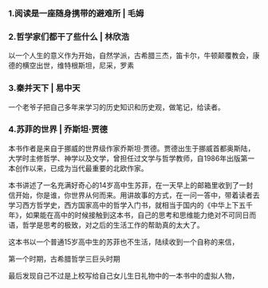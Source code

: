 ### 1.阅读是一座随身携带的避难所 | 毛姆



### 2.哲学家们都干了些什么 | 林欣浩

以一个人生的意义作为开始，自然学派，古希腊三杰，笛卡尔，牛顿颠覆教会，康德的横空出世，维特根斯坦，尼采，罗素

### 3.秦并天下 | 易中天

一个老爷子把自己多年来学习的历史知识和历史观，做笔记，给读者。

### 4.苏菲的世界 | 乔斯坦·贾德

本书作者是来自于挪威的世界级作家乔斯坦·贾德。贾德出生于挪威首都奥斯陆，大学时主修哲学、神学以及文学，曾担任过文学与哲学教师，自1986年出版第一本创作以来，已成为当代最重要的北欧作家。

本书讲述了一名充满好奇心的14岁高中生苏菲，在一天早上的邮箱里收到了一封信开始，你是谁，你世界从何而来。用讲故事的方式，在一问一答中，带着读者去学习西方哲学史，西方国家高中的哲学入门书，就相当于国内的《中华上下五千年》，如果能在高中的时候接触到这本书，自己的思考和思维能力绝对不可同日而语，哲学是思考的极致，对之后的生活工作的帮助真的太大了。

这本书以一个普通15岁高中生的苏菲也不生活，陆续收到一个自称的来信，

第一个时期，古希腊哲学三巨头时期

最后发现自己不过是上校写给自己女儿生日礼物中的一本书中的虚拟人物，